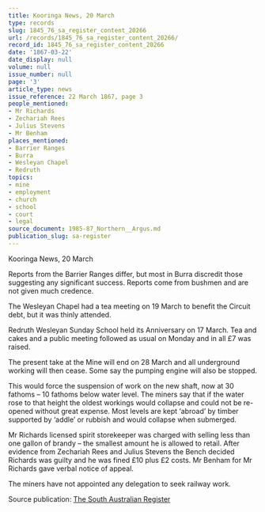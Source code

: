 ```yaml
---
title: Kooringa News, 20 March
type: records
slug: 1845_76_sa_register_content_20266
url: /records/1845_76_sa_register_content_20266/
record_id: 1845_76_sa_register_content_20266
date: '1867-03-22'
date_display: null
volume: null
issue_number: null
page: '3'
article_type: news
issue_reference: 22 March 1867, page 3
people_mentioned:
- Mr Richards
- Zechariah Rees
- Julius Stevens
- Mr Benham
places_mentioned:
- Barrier Ranges
- Burra
- Wesleyan Chapel
- Redruth
topics:
- mine
- employment
- church
- school
- court
- legal
source_document: 1985-87_Northern__Argus.md
publication_slug: sa-register
---
```


Kooringa News, 20 March

Reports from the Barrier Ranges differ, but most in Burra discredit those suggesting any significant success.  Reports come from bushmen and are not given much credence.

The Wesleyan Chapel had a tea meeting on 19 March to benefit the Circuit debt, but it was thinly attended.

Redruth Wesleyan Sunday School held its Anniversary on 17 March.  Tea and cakes and a public meeting followed as usual on Monday and in all £7 was raised.

The present take at the Mine will end on 28 March and all underground working will then cease.  Some say the pumping engine will also be stopped.

This would force the suspension of work on the new shaft, now at 30 fathoms – 10 fathoms below water level.  The miners say that if the water rose to that height the oldest workings would collapse and could not be re-opened without great expense.  Most levels are kept ‘abroad’ by timber supported by ‘addle’ or rubbish and would collapse when submerged.

Mr Richards licensed spirit storekeeper was charged with selling less than one gallon of brandy – the smallest amount he is allowed to retail.  After evidence from Zechariah Rees and Julius Stevens the Bench decided Richards was guilty and he was fined £10 plus £2 costs.  Mr Benham for Mr Richards gave verbal notice of appeal.

The miners have not appointed any delegation to seek railway work.

Source publication: [The South Australian Register](/publications/sa-register/)
